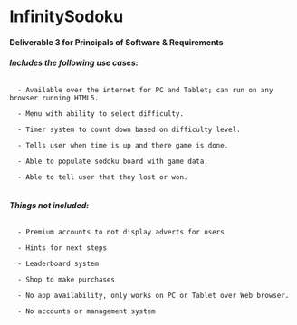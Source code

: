# InfinitySodoku
#### Deliverable 3 for Principals of Software & Requirements

###### **Includes the following use cases:**
```
  - Available over the internet for PC and Tablet; can run on any browser running HTML5.
  
  - Menu with ability to select difficulty.
  
  - Timer system to count down based on difficulty level.

  - Tells user when time is up and there game is done.
  
  - Able to populate sodoku board with game data.
  
  - Able to tell user that they lost or won. 
  
```

###### **Things not included:**
```
  - Premium accounts to not display adverts for users
  
  - Hints for next steps
  
  - Leaderboard system
  
  - Shop to make purchases
  
  - No app availability, only works on PC or Tablet over Web browser.
  
  - No accounts or management system
 
 ```
 
 
